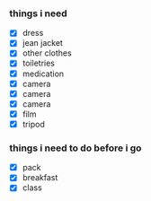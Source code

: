 ### things i need
- [x] dress
- [x] jean jacket
- [x] other clothes
- [x] toiletries
- [x] medication
- [x] camera
- [x] camera
- [x] camera
- [x] film
- [x] tripod

### things i need to do before i go 
- [x] pack
- [x] breakfast
- [x] class